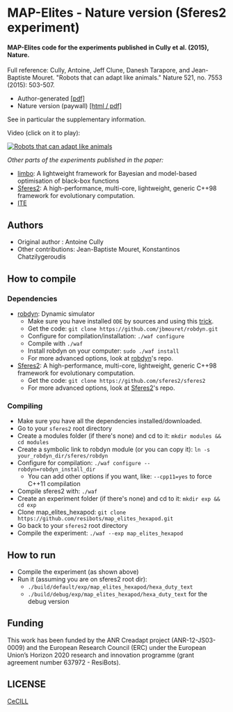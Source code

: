 # MAP-Elites - Nature version (Sferes2 experiment)

#### MAP-Elites code for the experiments published in Cully et al. (2015), Nature.

Full reference:
Cully, Antoine, Jeff Clune, Danesh Tarapore, and Jean-Baptiste Mouret. "Robots that can adapt like animals." Nature 521, no. 7553 (2015): 503-507.

- Author-generated [[pdf]](http://www.isir.upmc.fr/files/2015ACLI3468.pdf)
- Nature version (paywall) [[html / pdf]](http://www.nature.com/nature/journal/v521/n7553/full/nature14422.html)

See in particular the supplementary information.

Video (click on it to play):

[![Robots that can adapt like animals](http://img.youtube.com/vi/T-c17RKh3uE/0.jpg)](https://www.youtube.com/watch?v=T-c17RKh3uE "Robots that can adapt like animals")

*Other parts of the experiments published in the paper:*
- [limbo]: A lightweight framework for Bayesian and model-based optimisation of black-box functions
- [Sferes2]: A high-performance, multi-core, lightweight, generic C++98 framework for evolutionary computation.
- [ITE](https://www.github.com/resibots/ITE)

## Authors
- Original author : Antoine Cully
- Other contributions: Jean-Baptiste Mouret, Konstantinos Chatzilygeroudis

## How to compile

### Dependencies

- [robdyn]: Dynamic simulator
    - Make sure you have installed `ODE` by sources and using this [trick](https://github.com/resibots/robdyn/issues/3#issuecomment-148740769).
    - Get the code: `git clone https://github.com/jbmouret/robdyn.git`
    - Configure for compilation/installation: `./waf configure`
    - Compile with `./waf`
    - Install robdyn on your computer: `sudo ./waf install`
    - For more advanced options, look at [robdyn]'s repo.
- [Sferes2]: A high-performance, multi-core, lightweight, generic C++98 framework for evolutionary computation.
    - Get the code: `git clone https://github.com/sferes2/sferes2`
    - For more advanced options, look at [Sferes2]'s repo.

### Compiling

- Make sure you have all the dependencies installed/downloaded.
- Go to your `sferes2` root directory
- Create a modules folder (if there's none) and cd to it: `mkdir modules && cd modules`
- Create a symbolic link to robdyn module (or you can copy it): `ln -s your_robdyn_dir/sferes/robdyn`
- Configure for compilation: `./waf configure --robdyn=robdyn_install_dir`
    - You can add other options if you want, like: `--cpp11=yes` to force C++11 compilation
- Compile sferes2 with: `./waf`
- Create an experiment folder (if there's none) and cd to it: `mkdir exp && cd exp`
- Clone map_elites_hexapod: `git clone https://github.com/resibots/map_elites_hexapod.git`
- Go back to your `sferes2` root directory
- Compile the experiment: `./waf --exp map_elites_hexapod`

## How to run

- Compile the experiment (as shown above)
- Run it (assuming you are on sferes2 root dir):
    - `./build/default/exp/map_elites_hexapod/hexa_duty_text`
    - `./build/debug/exp/map_elites_hexapod/hexa_duty_text` for the debug version

## Funding

This work has been funded by the ANR Creadapt project (ANR-12-JS03-0009) and the European Research Council (ERC) under the European Union’s Horizon 2020 research and innovation programme (grant agreement number 637972 - ResiBots).

## LICENSE

[CeCILL]

[CeCILL]: http://www.cecill.info/index.en.html
[paper]: http://www.nature.com/nature/journal/v521/n7553/full/nature14422.html
[robdyn]: https://github.com/resibots/robdyn
[Sferes2]: https://github.com/sferes2/sferes2
[limbo]: https://github.com/resibots/limbo
